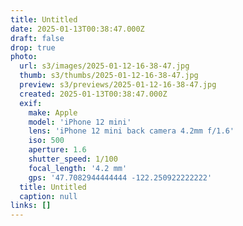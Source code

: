 ```yaml
---
title: Untitled
date: 2025-01-13T00:38:47.000Z
draft: false
drop: true
photo:
  url: s3/images/2025-01-12-16-38-47.jpg
  thumb: s3/thumbs/2025-01-12-16-38-47.jpg
  preview: s3/previews/2025-01-12-16-38-47.jpg
  created: 2025-01-13T00:38:47.000Z
  exif:
    make: Apple
    model: 'iPhone 12 mini'
    lens: 'iPhone 12 mini back camera 4.2mm f/1.6'
    iso: 500
    aperture: 1.6
    shutter_speed: 1/100
    focal_length: '4.2 mm'
    gps: '47.7082944444444 -122.250922222222'
  title: Untitled
  caption: null
links: []
---
```

